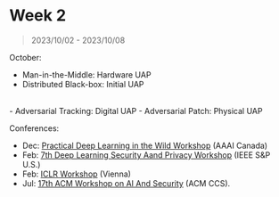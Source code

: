 # Week 2

> 2023/10/02 - 2023/10/08

October:

- Man-in-the-Middle: Hardware UAP  
- Distributed Black-box: Initial UAP  
<br />
- Adversarial Tracking: Digital UAP  
- Adversarial Patch: Physical UAP  

Conferences:

- Dec: [Practical Deep Learning in the Wild Workshop](https://aaai-23.aaai.org/ws23workshops/#ws24) (AAAI Canada)  
- Feb: [7th Deep Learning Security Aand Privacy Workshop](https://dls2023.ieee-security.org) (IEEE S&P U.S.)  
- Feb: [ICLR Workshop](https://iclr.cc/Conferences/2024/CallForWorkshops) (Vienna)  
- Jul: [17th ACM Workshop on AI And Security](https://aisec.cc/) (ACM CCS).  
